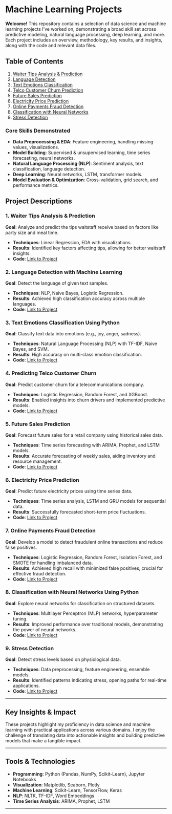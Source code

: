 
# Machine Learning Projects

**Welcome!** This repository contains a selection of data science and machine learning projects I’ve worked on, demonstrating a broad skill set across predictive modeling, natural language processing, deep learning, and more. Each project includes an overview, methodology, key results, and insights, along with the code and relevant data files.

##  Table of Contents

1. [Waiter Tips Analysis & Prediction](#1-waiter-tips-analysis--prediction)
2. [Language Detection](#2-language-detection-with-machine-learning)
3. [Text Emotions Classification](#3-text-emotions-classification-using-python)
4. [Telco Customer Churn Prediction](#4-telco-customer-churn-prediction)
5. [Future Sales Prediction](#5-future-sales-prediction)
6. [Electricity Price Prediction](#6-electricity-price-prediction)
7. [Online Payments Fraud Detection](#7-online-payments-fraud-detection)
8. [Classification with Neural Networks](#8-classification-with-neural-networks-using-python)
9. [Stress Detection](#9-stress-detection)


### Core Skills Demonstrated
- **Data Preprocessing & EDA**: Feature engineering, handling missing values, visualizations.
- **Model Building**: Supervised & unsupervised learning, time series forecasting, neural networks.
- **Natural Language Processing (NLP)**: Sentiment analysis, text classification, language detection.
- **Deep Learning**: Neural networks, LSTM, transformer models.
- **Model Evaluation & Optimization**: Cross-validation, grid search, and performance metrics.



## Project Descriptions

### 1. Waiter Tips Analysis & Prediction
**Goal**: Analyze and predict the tips waitstaff receive based on factors like party size and meal time.

- **Techniques**: Linear Regression, EDA with visualizations.
- **Results**: Identified key factors affecting tips, allowing for better waitstaff insights.
- **Code**: [Link to Project](#https://github.com/hm-badhon/Machine_Learning_Projects_with_hmbadhon_Ba_MAX/tree/main/1.%20Waiter%20Tips%20Analysis%20%26%20Prediction)

### 2. Language Detection with Machine Learning
**Goal**: Detect the language of given text samples.

- **Techniques**: NLP, Naive Bayes, Logistic Regression.
- **Results**: Achieved high classification accuracy across multiple languages.
- **Code**: [Link to Project](#)

### 3. Text Emotions Classification Using Python
**Goal**: Classify text data into emotions (e.g., joy, anger, sadness).

- **Techniques**: Natural Language Processing (NLP) with TF-IDF, Naive Bayes, and SVM.
- **Results**: High accuracy on multi-class emotion classification.
- **Code**: [Link to Project](#)

### 4. Predicting Telco Customer Churn
**Goal**: Predict customer churn for a telecommunications company.

- **Techniques**: Logistic Regression, Random Forest, and XGBoost.
- **Results**: Enabled insights into churn drivers and implemented predictive models.
- **Code**: [Link to Project](#)

### 5. Future Sales Prediction
**Goal**: Forecast future sales for a retail company using historical sales data.

- **Techniques**: Time series forecasting with ARIMA, Prophet, and LSTM models.
- **Results**: Accurate forecasting of weekly sales, aiding inventory and resource management.
- **Code**: [Link to Project](#)

### 6. Electricity Price Prediction
**Goal**: Predict future electricity prices using time series data.

- **Techniques**: Time series analysis, LSTM and GRU models for sequential data.
- **Results**: Successfully forecasted short-term price fluctuations.
- **Code**: [Link to Project](#)

### 7. Online Payments Fraud Detection
**Goal**: Develop a model to detect fraudulent online transactions and reduce false positives.

- **Techniques**: Logistic Regression, Random Forest, Isolation Forest, and SMOTE for handling imbalanced data.
- **Results**: Achieved high recall with minimized false positives, crucial for effective fraud detection.
- **Code**: [Link to Project](#)

### 8. Classification with Neural Networks Using Python
**Goal**: Explore neural networks for classification on structured datasets.

- **Techniques**: Multilayer Perceptron (MLP) networks, hyperparameter tuning.
- **Results**: Improved performance over traditional models, demonstrating the power of neural networks.
- **Code**: [Link to Project](#)

### 9. Stress Detection
**Goal**: Detect stress levels based on physiological data.

- **Techniques**: Data preprocessing, feature engineering, ensemble models.
- **Results**: Identified patterns indicating stress, opening paths for real-time applications.
- **Code**: [Link to Project](#)

---

## Key Insights & Impact

These projects highlight my proficiency in data science and machine learning with practical applications across various domains. I enjoy the challenge of translating data into actionable insights and building predictive models that make a tangible impact.

---

## Tools & Technologies

- **Programming**: Python (Pandas, NumPy, Scikit-Learn), Jupyter Notebooks
- **Visualization**: Matplotlib, Seaborn, Plotly
- **Machine Learning**: Scikit-Learn, TensorFlow, Keras
- **NLP**: NLTK, TF-IDF, Word Embeddings
- **Time Series Analysis**: ARIMA, Prophet, LSTM

--- 
